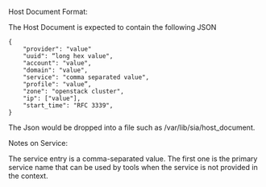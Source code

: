 Host Document Format:

The Host Document is expected to contain the following JSON

```
{
    "provider": "value"
	"uuid": “long hex value",
	"account": "value",
	"domain": "value",
	"service": "comma separated value",
	"profile": "value”,
	"zone": "openstack cluster",
    "ip": ["value"],
    "start_time": "RFC 3339",
}
```


The Json would be dropped into a file such as /var/lib/sia/host_document.

Notes on Service:

The service entry is a comma-separated value. The first one is the primary service name that can be used by tools when the service is not provided in the context.
